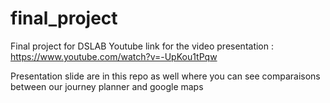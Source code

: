 # final_project

Final project for DSLAB
Youtube link for the video presentation : https://www.youtube.com/watch?v=-UpKou1tPqw

Presentation slide are in this repo as well where you can see comparaisons between our journey planner and google maps
